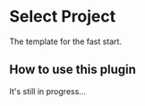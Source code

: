 # Select Project
The template for the fast start.

## How to use this plugin
It's still in progress...